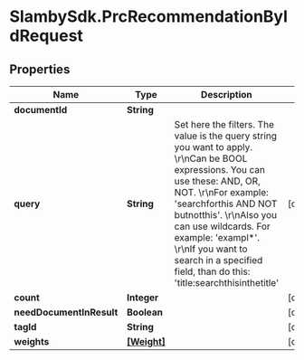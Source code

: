 # SlambySdk.PrcRecommendationByIdRequest

## Properties
Name | Type | Description | Notes
------------ | ------------- | ------------- | -------------
**documentId** | **String** |  | 
**query** | **String** | Set here the filters. The value is the query string you want to apply. \r\nCan be BOOL expressions. You can use these: AND, OR, NOT. \r\nFor example: &#39;searchforthis AND NOT butnotthis&#39;. \r\nAlso you can use wildcards. For example: &#39;exampl*&#39;. \r\nIf you want to search in a specified field, than do this: &#39;title:searchthisinthetitle&#39; | [optional] 
**count** | **Integer** |  | [optional] 
**needDocumentInResult** | **Boolean** |  | [optional] 
**tagId** | **String** |  | [optional] 
**weights** | [**[Weight]**](Weight.md) |  | [optional] 



